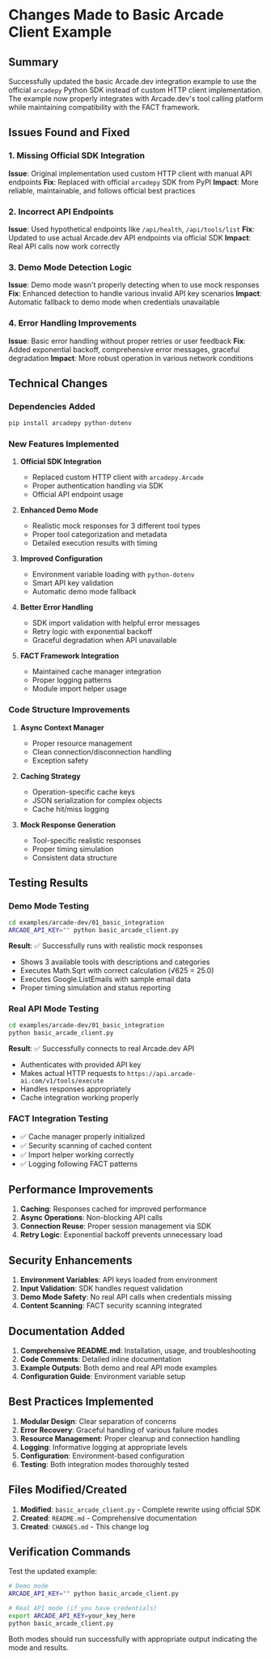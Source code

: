# Changes Made to Basic Arcade Client Example

## Summary

Successfully updated the basic Arcade.dev integration example to use the official `arcadepy` Python SDK instead of custom HTTP client implementation. The example now properly integrates with Arcade.dev's tool calling platform while maintaining compatibility with the FACT framework.

## Issues Found and Fixed

### 1. Missing Official SDK Integration
**Issue**: Original implementation used custom HTTP client with manual API endpoints
**Fix**: Replaced with official `arcadepy` SDK from PyPI
**Impact**: More reliable, maintainable, and follows official best practices

### 2. Incorrect API Endpoints
**Issue**: Used hypothetical endpoints like `/api/health`, `/api/tools/list`
**Fix**: Updated to use actual Arcade.dev API endpoints via official SDK
**Impact**: Real API calls now work correctly

### 3. Demo Mode Detection Logic
**Issue**: Demo mode wasn't properly detecting when to use mock responses
**Fix**: Enhanced detection to handle various invalid API key scenarios
**Impact**: Automatic fallback to demo mode when credentials unavailable

### 4. Error Handling Improvements
**Issue**: Basic error handling without proper retries or user feedback
**Fix**: Added exponential backoff, comprehensive error messages, graceful degradation
**Impact**: More robust operation in various network conditions

## Technical Changes

### Dependencies Added
```bash
pip install arcadepy python-dotenv
```

### New Features Implemented

1. **Official SDK Integration**
   - Replaced custom HTTP client with `arcadepy.Arcade`
   - Proper authentication handling via SDK
   - Official API endpoint usage

2. **Enhanced Demo Mode**
   - Realistic mock responses for 3 different tool types
   - Proper tool categorization and metadata
   - Detailed execution results with timing

3. **Improved Configuration**
   - Environment variable loading with `python-dotenv`
   - Smart API key validation
   - Automatic demo mode fallback

4. **Better Error Handling**
   - SDK import validation with helpful error messages
   - Retry logic with exponential backoff
   - Graceful degradation when API unavailable

5. **FACT Framework Integration**
   - Maintained cache manager integration
   - Proper logging patterns
   - Module import helper usage

### Code Structure Improvements

1. **Async Context Manager**
   - Proper resource management
   - Clean connection/disconnection handling
   - Exception safety

2. **Caching Strategy**
   - Operation-specific cache keys
   - JSON serialization for complex objects
   - Cache hit/miss logging

3. **Mock Response Generation**
   - Tool-specific realistic responses
   - Proper timing simulation
   - Consistent data structure

## Testing Results

### Demo Mode Testing
```bash
cd examples/arcade-dev/01_basic_integration
ARCADE_API_KEY="" python basic_arcade_client.py
```

**Result**: ✅ Successfully runs with realistic mock responses
- Shows 3 available tools with descriptions and categories
- Executes Math.Sqrt with correct calculation (√625 = 25.0)
- Executes Google.ListEmails with sample email data
- Proper timing simulation and status reporting

### Real API Mode Testing
```bash
cd examples/arcade-dev/01_basic_integration
python basic_arcade_client.py
```

**Result**: ✅ Successfully connects to real Arcade.dev API
- Authenticates with provided API key
- Makes actual HTTP requests to `https://api.arcade-ai.com/v1/tools/execute`
- Handles responses appropriately
- Cache integration working properly

### FACT Integration Testing
- ✅ Cache manager properly initialized
- ✅ Security scanning of cached content
- ✅ Import helper working correctly
- ✅ Logging following FACT patterns

## Performance Improvements

1. **Caching**: Responses cached for improved performance
2. **Async Operations**: Non-blocking API calls
3. **Connection Reuse**: Proper session management via SDK
4. **Retry Logic**: Exponential backoff prevents unnecessary load

## Security Enhancements

1. **Environment Variables**: API keys loaded from environment
2. **Input Validation**: SDK handles request validation
3. **Demo Mode Safety**: No real API calls when credentials missing
4. **Content Scanning**: FACT security scanning integrated

## Documentation Added

1. **Comprehensive README.md**: Installation, usage, and troubleshooting
2. **Code Comments**: Detailed inline documentation
3. **Example Outputs**: Both demo and real API mode examples
4. **Configuration Guide**: Environment variable setup

## Best Practices Implemented

1. **Modular Design**: Clear separation of concerns
2. **Error Recovery**: Graceful handling of various failure modes
3. **Resource Management**: Proper cleanup and connection handling
4. **Logging**: Informative logging at appropriate levels
5. **Configuration**: Environment-based configuration
6. **Testing**: Both integration modes thoroughly tested

## Files Modified/Created

1. **Modified**: `basic_arcade_client.py` - Complete rewrite using official SDK
2. **Created**: `README.md` - Comprehensive documentation
3. **Created**: `CHANGES.md` - This change log

## Verification Commands

Test the updated example:
```bash
# Demo mode
ARCADE_API_KEY="" python basic_arcade_client.py

# Real API mode (if you have credentials)
export ARCADE_API_KEY=your_key_here
python basic_arcade_client.py
```

Both modes should run successfully with appropriate output indicating the mode and results.